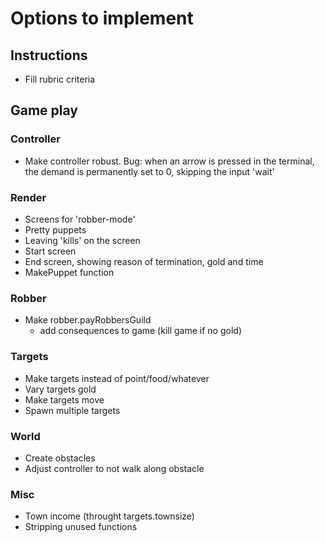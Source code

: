 # Options to implement


## Instructions

- Fill rubric criteria

## Game play

### Controller
- Make controller robust. Bug: when an arrow is pressed in the terminal, the demand is permanently set to 0, skipping the input 'wait'

### Render

- Screens for 'robber-mode'
- Pretty puppets
- Leaving 'kills' on the screen
- Start screen
- End screen, showing reason of termination, gold and time
- MakePuppet function

### Robber
- Make robber.payRobbersGuild
    - add consequences to game (kill game if no gold)

### Targets

- Make targets instead of point/food/whatever
- Vary targets gold
- Make targets move
- Spawn multiple targets

### World
- Create obstacles
- Adjust controller to not walk along obstacle

### Misc

- Town income (throught targets.townsize)
- Stripping unused functions
